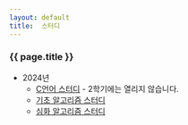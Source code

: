```yaml
---
layout: default
title:  스터디
---
```


### {{ page.title }}

- 2024년
  - [C언어 스터디](/post/study_c) - 2학기에는 열리지 않습니다.
  - [기초 알고리즘 스터디](/post/study_beginner)
  - [심화 알고리즘 스터디](/post/study_hard)